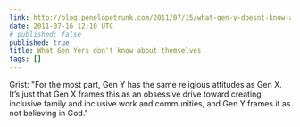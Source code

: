```yaml
---
link: http://blog.penelopetrunk.com/2011/07/15/what-gen-y-doesnt-know-about-itself/
date: 2011-07-16 12:10 UTC
# published: false
published: true
title: What Gen Yers don't know about themselves
tags: []
---
```


Grist: "For the most part, Gen Y has the same religious attitudes as Gen X. It’s just that Gen X frames this as an obsessive drive toward creating inclusive family and inclusive work and communities, and Gen Y frames it as not believing in God."
